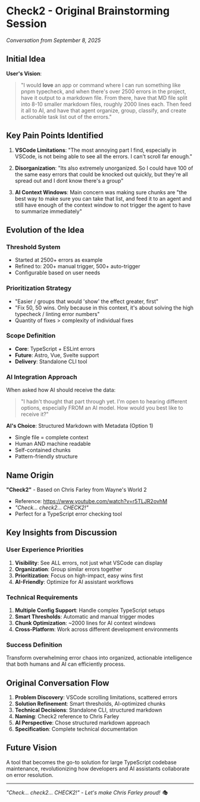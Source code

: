 # Check2 - Original Brainstorming Session

*Conversation from September 8, 2025*

## Initial Idea

**User's Vision**: 
> "I would **love** an app or command where I can run something like pnpm typecheck, and when there's over 2500 errors in the project, have it output to a markdown file. From there, have that MD file split into 8-10 smaller markdown files, roughly 2000 lines each. Then feed it all to AI, and have that agent organize, group, classify, and create actionable task list out of the errors."

## Key Pain Points Identified

1. **VSCode Limitations**: "The most annoying part I find, especially in VSCode, is not being able to see all the errors. I can't scroll far enough."

2. **Disorganization**: "Its also extremely unorganized. So I could have 100 of the same easy errors that could be knocked out quickly, but they're all spread out and I dont know there's a group"

3. **AI Context Windows**: Main concern was making sure chunks are "the best way to make sure you can take that list, and feed it to an agent and still have enough of the context window to not trigger the agent to have to summarize immediately"

## Evolution of the Idea

### Threshold System
- Started at 2500+ errors as example
- Refined to: 200+ manual trigger, 500+ auto-trigger
- Configurable based on user needs

### Prioritization Strategy
- "Easier / groups that would 'show' the effect greater, first"
- "Fix 50, 50 wins. Only because in this context, it's about solving the high typecheck / linting error numbers"
- Quantity of fixes > complexity of individual fixes

### Scope Definition
- **Core**: TypeScript + ESLint errors
- **Future**: Astro, Vue, Svelte support
- **Delivery**: Standalone CLI tool

### AI Integration Approach
When asked how AI should receive the data:
> "I hadn't thought that part through yet. I'm open to hearing different options, especially FROM an AI model. How would you best like to receive it?"

**AI's Choice**: Structured Markdown with Metadata (Option 1)
- Single file = complete context
- Human AND machine readable
- Self-contained chunks
- Pattern-friendly structure

## Name Origin

**"Check2"** - Based on Chris Farley from Wayne's World 2
- Reference: https://www.youtube.com/watch?v=r5TLJR2ovhM
- *"Check... check2... CHECK2!"*
- Perfect for a TypeScript error checking tool

## Key Insights from Discussion

### User Experience Priorities
1. **Visibility**: See ALL errors, not just what VSCode can display
2. **Organization**: Group similar errors together
3. **Prioritization**: Focus on high-impact, easy wins first
4. **AI-Friendly**: Optimize for AI assistant workflows

### Technical Requirements
1. **Multiple Config Support**: Handle complex TypeScript setups
2. **Smart Thresholds**: Automatic and manual trigger modes
3. **Chunk Optimization**: ~2000 lines for AI context windows
4. **Cross-Platform**: Work across different development environments

### Success Definition
Transform overwhelming error chaos into organized, actionable intelligence that both humans and AI can efficiently process.

## Original Conversation Flow

1. **Problem Discovery**: VSCode scrolling limitations, scattered errors
2. **Solution Refinement**: Smart thresholds, AI-optimized chunks
3. **Technical Decisions**: Standalone CLI, structured markdown
4. **Naming**: Check2 reference to Chris Farley
5. **AI Perspective**: Chose structured markdown approach
6. **Specification**: Complete technical documentation

## Future Vision

A tool that becomes the go-to solution for large TypeScript codebase maintenance, revolutionizing how developers and AI assistants collaborate on error resolution.

---

*"Check... check2... CHECK2!" - Let's make Chris Farley proud! 🎭*
